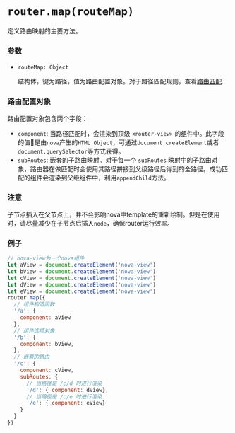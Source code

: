 # `router.map(routeMap)`

定义路由映射的主要方法。

### 参数

- `routeMap: Object`

  结构体，键为路径，值为路由配置对象。对于路径匹配规则，查看[路由匹配](../route.html#route-matching).

### 路由配置对象

路由配置对象包含两个字段：

- `component`: 当路径匹配时，会渲染到顶级 `<router-view>` 的组件中。此字段的值是由`nova`产生的`HTML Object`，可通过`document.createElement`或者`document.querySelector`等方式获得。
- `subRoutes`: 嵌套的子路由映射。对于每一个 `subRoutes` 映射中的子路由对象，路由器在做匹配时会使用其路径拼接到父级路径后得到的全路径。成功匹配的组件会渲染到父级组件中，利用`appendChild`方法。

### 注意

子节点插入在父节点上，并不会影响nova中template的重新绘制。但是在使用时，请尽量减少在子节点后插入`node`，确保router运行效率。

### 例子

``` js
// nova-view为一个nova组件
let aView = document.createElement('nova-view')
let bView = document.createElement('nova-view')
let cView = document.createElement('nova-view')
let dView = document.createElement('nova-view')
let eView = document.createElement('nova-view')
router.map({
  // 组件构造函数
  '/a': {
    component: aView
  },
  // 组件选项对象
  '/b': {
    component: bView,
  },
  // 嵌套的路由
  '/c': {
    component: cView,
    subRoutes: {
      // 当路径是 /c/d 时进行渲染
      '/d': { component: dView},
      // 当路径是 /c/e 时进行渲染
      '/e': { component: eView}
    }
  }
})
```
